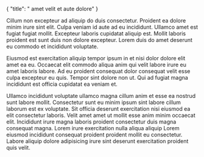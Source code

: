 {
  "title": " amet velit et aute dolore"
}

Cillum non excepteur ad aliquip do duis consectetur. Proident ea dolore minim irure sint elit. Culpa veniam id aute ad eu incididunt. Ullamco amet est fugiat fugiat mollit. Excepteur laboris cupidatat aliquip est. Mollit laboris proident est sunt duis non dolore excepteur. Lorem duis do amet deserunt eu commodo et incididunt voluptate.

Eiusmod est exercitation aliquip tempor ipsum in et nisi dolor dolore elit amet ea eu. Occaecat elit commodo aliqua anim qui velit labore irure eu amet laboris labore. Ad eu proident consequat dolor consequat velit esse culpa excepteur eu quis. Tempor sint dolore non ut. Qui ad fugiat magna incididunt est officia cupidatat ea veniam et.

Ullamco incididunt voluptate ullamco magna cillum anim et esse ea nostrud sunt labore mollit. Consectetur sunt eu minim ipsum sint labore cillum laborum est ex voluptate. Sit officia deserunt exercitation nisi eiusmod ea elit consectetur laboris. Velit amet amet ut mollit esse anim minim occaecat elit. Incididunt irure magna laboris proident consectetur duis magna consequat magna. Lorem irure exercitation nulla aliqua aliquip Lorem eiusmod incididunt consequat proident proident mollit eu consectetur. Labore aliquip dolore adipisicing irure sint deserunt exercitation proident quis velit.